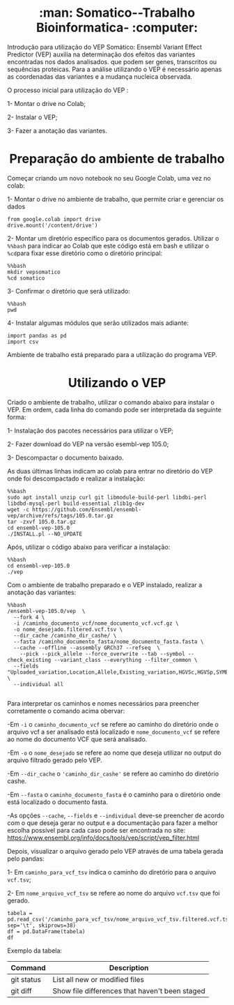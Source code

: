  <h1 align="center"> :man: Somatico--Trabalho Bioinformatica- :computer: </h1> 



Introdução para utilização do VEP Somático:
Ensembl Variant Effect Predictor (VEP) auxilia na determinação dos efeitos das variantes encontradas nos dados analisados. que podem ser genes, transcritos ou sequências proteicas. Para a análise utilizando o VEP é necessário apenas as coordenadas das variantes e a mudança nucleica observada.

O processo inicial para utilização do VEP :

1- Montar o drive no Colab;

2- Instalar o VEP;

3- Fazer a anotação das variantes.


 <h1 align="center">Preparação do ambiente de trabalho </h1> 


Começar criando um novo notebook no seu Google Colab, uma vez no colab:

1- Montar o drive no ambiente de trabalho, que permite criar e gerenciar os dados


```
from google.colab import drive 
drive.mount('/content/drive')

```
2- Montar um diretório específico para os documentos gerados. Utilizar o ```%%bash``` para indicar ao Colab que este código está em bash e utilizar o ```%cd```para fixar esse diretório como o diretório principal:

```
%%bash
mkdir vepsomatico
%cd somatico

```

3- Confirmar o diretório que será utilizado:
```
%%bash
pwd

```

4- Instalar algumas módulos que serão utilizados mais adiante:

```
import pandas as pd
import csv

```

Ambiente de trabalho está preparado para a utilização do programa VEP.


 <h1 align="center">Utilizando o VEP </h1> 


Criado o ambiente de trabalho, utilizar o comando abaixo para instalar o VEP. Em ordem, cada linha do comando pode ser interpretada da seguinte forma:

1- Instalação dos pacotes necessários para utilizar o VEP;

2- Fazer download do VEP na versão esembl-vep 105.0;

3- Descompactar o documento baixado.

As duas últimas linhas indicam ao colab para entrar no diretório do VEP onde foi descompactado e realizar a instalação:
```
%%bash
sudo apt install unzip curl git libmodule-build-perl libdbi-perl libdbd-mysql-perl build-essential zlib1g-dev
wget -c https://github.com/Ensembl/ensembl-vep/archive/refs/tags/105.0.tar.gz
tar -zxvf 105.0.tar.gz
cd ensembl-vep-105.0
./INSTALL.pl --NO_UPDATE 

```
 Após, utilizar o código abaixo para verificar a instalação:
 ```
 %%bash
cd ensembl-vep-105.0
./vep

```

Com o ambiente de trabalho preparado e o VEP instalado, realizar a anotação das variantes:
```
%%bash
/ensembl-vep-105.0/vep  \
  --fork 4 \
  -i /caminho_documento_vcf/nome_documento_vcf.vcf.gz \
  -o nome_desejado.filtered.vcf.tsv \
  --dir_cache /caminho_dir_cashe/ \
  --fasta /caminho_documento_fasta/nome_documento_fasta.fasta \
  --cache --offline --assembly GRCh37 --refseq  \
	--pick --pick_allele --force_overwrite --tab --symbol --check_existing --variant_class --everything --filter_common \
  --fields "Uploaded_variation,Location,Allele,Existing_variation,HGVSc,HGVSp,SYMBOL,Consequence,IND,ZYG,Amino_acids,CLIN_SIG,PolyPhen,SIFT,VARIANT_CLASS,FREQS" \
  --individual all
  
  ```
  
 Para interpretar os caminhos e nomes necessários para preencher corretamente o comando acima obervar:
 
-Em ```-i```  o ```caminho_documento_vcf``` se refere ao caminho do diretório onde o arquivo vcf a ser analisado está localizado e ```nome_documento_vcf``` se refere ao nome do documento VCF que será analisado.

-Em ```-o``` o ```nome_desejado``` se refere ao nome que deseja utilizar no output do arquivo filtrado gerado pelo VEP.

-Em ```--dir_cache``` o ```'caminho_dir_cashe'``` se refere ao caminho do diretório cashe.

-Em ```--fasta``` o ```caminho_documento_fasta``` é o caminho para o diretório onde está localizado o documento fasta.

-As opções ```--cache```, ```--fields``` e ```--individual```  deve-se preencher de acordo com o que deseja gerar no output e a documentação para fazer a melhor escolha possível para cada caso pode ser encontrada no site:
https://www.ensembl.org/info/docs/tools/vep/script/vep_filter.html

Depois, visualizar o arquivo gerado pelo VEP através de uma tabela gerada pelo pandas:

1- Em ```caminho_para_vcf_tsv``` indica o caminho do diretório para o arquivo ```vcf.tsv```;

2- Em ```nome_arquivo_vcf_tsv``` se refere ao nome do arquivo ```vcf.tsv``` que foi gerado.
```
tabela = pd.read_csv('/caminho_para_vcf_tsv/nome_arquivo_vcf_tsv.filtered.vcf.tsv', sep='\t', skiprows=38)
df = pd.DataFrame(tabela)
df
```

Exemplo da tabela:

| Command | Description |
| --- | --- |
| git status | List all new or modified files |
| git diff | Show file differences that haven't been staged |
